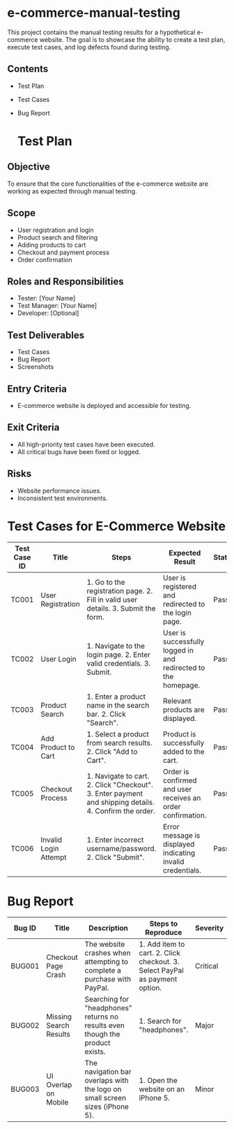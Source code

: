 # e-commerce-manual-testing

This project contains the manual testing results for a hypothetical e-commerce website. The goal is to showcase the ability to create a test plan, execute test cases, and log defects found during testing.

## Contents
- Test Plan
- Test Cases
- Bug Report

  # Test Plan

## Objective
To ensure that the core functionalities of the e-commerce website are working as expected through manual testing.

## Scope
- User registration and login
- Product search and filtering
- Adding products to cart
- Checkout and payment process
- Order confirmation

## Roles and Responsibilities
- Tester: [Your Name]
- Test Manager: [Your Name]
- Developer: [Optional]

## Test Deliverables
- Test Cases
- Bug Report
- Screenshots

## Entry Criteria
- E-commerce website is deployed and accessible for testing.

## Exit Criteria
- All high-priority test cases have been executed.
- All critical bugs have been fixed or logged.

## Risks
- Website performance issues.
- Inconsistent test environments.

# Test Cases for E-Commerce Website

| Test Case ID | Title                           | Steps                                                                                  | Expected Result                                            | Status |
|--------------|---------------------------------|----------------------------------------------------------------------------------------|------------------------------------------------------------|--------|
| TC001        | User Registration               | 1. Go to the registration page. 2. Fill in valid user details. 3. Submit the form.     | User is registered and redirected to the login page.        | Pass   |
| TC002        | User Login                      | 1. Navigate to the login page. 2. Enter valid credentials. 3. Submit.                 | User is successfully logged in and redirected to the homepage. | Pass   |
| TC003        | Product Search                  | 1. Enter a product name in the search bar. 2. Click "Search".                         | Relevant products are displayed.                           | Pass   |
| TC004        | Add Product to Cart             | 1. Select a product from search results. 2. Click "Add to Cart".                      | Product is successfully added to the cart.                 | Pass   |
| TC005        | Checkout Process                | 1. Navigate to cart. 2. Click "Checkout". 3. Enter payment and shipping details. 4. Confirm the order. | Order is confirmed and user receives an order confirmation.  | Pass   |
| TC006        | Invalid Login Attempt           | 1. Enter incorrect username/password. 2. Click "Submit".                             | Error message is displayed indicating invalid credentials.  | Pass   |


# Bug Report

| Bug ID | Title                      | Description                                                                      | Steps to Reproduce                                                         | Severity  | Status |
|--------|----------------------------|----------------------------------------------------------------------------------|-----------------------------------------------------------------------------|-----------|--------|
| BUG001 | Checkout Page Crash         | The website crashes when attempting to complete a purchase with PayPal.          | 1. Add item to cart. 2. Click checkout. 3. Select PayPal as payment option. | Critical  | Open   |
| BUG002 | Missing Search Results      | Searching for "headphones" returns no results even though the product exists.    | 1. Search for "headphones".                                                 | Major     | Open   |
| BUG003 | UI Overlap on Mobile        | The navigation bar overlaps with the logo on small screen sizes (iPhone 5).      | 1. Open the website on an iPhone 5.                                         | Minor     | Open   |

